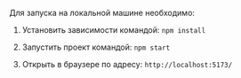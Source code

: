 Для запуска на локальной машине необходимо:

1. Установить зависимости командой:
   `npm install`

2. Запустить проект командой:
   `npm start`

3. Открыть в браузере по адресу:
   `http://localhost:5173/`
